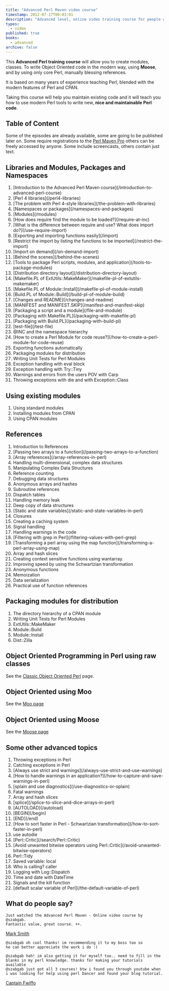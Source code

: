 ```yaml
---
title: "Advanced Perl Maven video course"
timestamp: 2012-07-17T00:03:01
description: "Advanced level, online video training course for people who would like to improve their Perl programming skills"
types:
  - video
published: true
books:
  - advanced
archive: false
---
```



This **Advanced Perl training course**
will allow you to create modules, classes. To write
Object Oriented code in the modern way, using **Moose**,
and by using only core Perl, manually blessing references.

It is based on many years of experience teaching Perl,
blended with the modern features of Perl and CPAN.

Taking this course will help you maintain existing code and
it will teach you how to use modern Perl tools to write new,
**nice and maintainable Perl code**.

## Table of Content

Some of the episodes are already available, some are going to be published later on.
Some require registrations to the [Perl Maven Pro](/pro) others can be freely accessed by anyone.
Some include screencasts, others contain just text.

## Libraries and Modules, Packages and Namespaces

<ol>
  <li>[Introduction to the Advanced Perl Maven course](/introduction-to-advanced-perl-course)</li>
  <li>[Perl 4 libraries](/perl4-libraries)</li>
  <li>[The problem with Perl 4-style libraries](/the-problem-with-libraries)</li>
  <li>[Namespaces or packages](/namespaces-and-packages)</li>
  <li>[Modules](/modules)</li>
  <li>[How does require find the module to be loaded?](/require-at-inc)</li>
  <li>[What is the difference between require and use? What does import do?](/use-require-import)</li>
  <li>[Exporting and importing functions easily](/import)</li>
  <li>[Restrict the import by listing the functions to be imported](/restrict-the-import)</li>
  <li>[Import on demand](/on-demand-import)</li>
  <li>[Behind the scenes](/behind-the-scenes)</li>
  <li>[Tools to package Perl scripts, modules, and application](/tools-to-package-modules)</li>
  <li>[Distribution directory layout](/distribution-directory-layout)</li>
  <li>[Makefile.PL of ExtUtils::MakeMaker](/makefile-pl-of-extutils-makemaker)</li>
  <li>[Makefile.PL of Module::Install](/makefile-pl-of-module-install)</li>
  <li>[Build.PL of Module::Build](/build-pl-of-module-build)</li>
  <li>[Changes and README](/changes-and-readme)</li>
  <li>[MANIFEST and MANIFEST.SKIP](/manifest-and-manifest-skip)</li>
  <li>[Packaging a script and a module](/file-and-module)</li>
  <li>[Packaging with Makefile.PL](/packaging-with-makefile-pl)</li>
  <li>[Packaging with Build.PL](/packaging-with-build-pl)</li>
  <li>[test-file](/test-file)</li>

  <li>@INC and the namespace hierarchy</li>
  <li>[How to create a Perl Module for code reuse?](/how-to-create-a-perl-module-for-code-reuse)</li>
  <li>Exporting functions automatically</li>
  <li>Packaging modules for distribution</li>
  <li>Writing Unit Tests for Perl Modules</li>
  <li>Exception handling with eval block</li>
  <li>Exception handling with Try::Tiny</li>
  <li>Warnings and errors from the users POV with Carp</li>
  <li>Throwing exceptions with die and with Exception::Class</li>
</ol>


## Using existing modules
<ol>
  <li>Using standard modules</li>
  <li>Installing modules from CPAN</li>
  <li>Using CPAN modules</li>
</ol>

## References
<ol>
<li>Introduction to References</li>
  <li>[Passing two arrays to a function](/passing-two-arrays-to-a-function)</li>
  <li>[Array references](/array-references-in-perl)</li>
  <li>Handling multi-dimensional, complex data structures</li>
  <li>Manipulating Complex Data Structures</li>
  <li>Reference counting</li>
  <li>Debugging data structures</li>
  <li>Anonymous arrays and hashes</li>
  <li>Subroutine references</li>
  <li>Dispatch tables</li>
  <li>Handling memory leak</li>
  <li>Deep copy of data structures</li>
  <li>[Static and state variables](/static-and-state-variables-in-perl)</li>
  <li>Closures</li>
  <li>Creating a caching system</li>
  <li>Signal handling</li>
  <li>Handling warnings in the code</li>
  <li>[Filtering with grep in Perl](/filtering-values-with-perl-grep)</li>
  <li>[Transforming a perl array using the map function](/transforming-a-perl-array-using-map)</li>
  <li>Array and hash slices</li>
  <li>Creating context sensitive functions using wantarray.</li>
  <li>Improving speed by using the Schwartzian transformation</li>
  <li>Anonymous functions</li>
  <li>Memoization</li>
  <li>Data serialization</li>
  <li>Practical use of function references</li>
</ol>

## Packaging modules for distribution
<ol>
  <li>The directory hierarchy of a CPAN module</li>
  <li>Writing Unit Tests for Perl Modules</li>
  <li>ExtUtils::MakeMaker</li>
  <li>Module::Build</li>
  <li>Module::Install</li>
  <li>Dist::Zilla</li>
</ol>


## Object Oriented Programming in Perl using raw classes

See the [Classic Object Oriented Perl](/oop) page.

## Object Oriented using Moo

See the [Moo page](/moo)

## Object Oriented using Moose

See the [Moose page](/moose)

## Some other advanced topics

<ol>
  <li>Throwing exceptions in Perl</li>
  <li>Catching exceptions in Perl</li>
  <li>[Always use strict and warnings](/always-use-strict-and-use-warnings)</li>
  <!-- <li>[Variable declaration in Perl](/variable-declaration-in-perl)</li> -->
  <!-- <li>[Symbolic references in Perl](/symbolic-reference-in-perl)</li> -->
  <!-- <li>[Barewords in Perl](/barewords-in-perl)</li> -->
  <li>[How to handle warnings in an application?](/how-to-capture-and-save-warnings-in-perl)</li>
  <!-- <li>[Unknown warnings category](/unknown-warnings-category) -->
  <li>[splain and use diagnostics](/use-diagnostics-or-splain)</li>
  <li>Fatal warnings</li>
  <li>Array and hash slices</li>
  <li>[splice](/splice-to-slice-and-dice-arrays-in-perl)</li>
  <li>[AUTOLOAD](/autoload)</li>
  <li>[BEGIN](/begin)</li>
  <li>[END](/end)</li>
  <li>[How to sort faster in Perl - Schwartzian transformation](/how-to-sort-faster-in-perl)</li>
  <li>use autodie</li>
  <li>[Perl::Critic](/search/Perl::Critic)</li>
  <li>[Avoid unwanted bitwise operators using Perl::Critic](/avoid-unwanted-bitwise-operators)</li>
  <li>Perl::Tidy</li>
  <li>Saved variable: local</li>
  <li>Who is calling? caller</li>
  <li>Logging with Log::Dispatch</li>
  <li>Time and date with DateTime</li>
  <li>Signals and the kill function</li>
  <li>[default scalar variable of Perl](/the-default-variable-of-perl)</li>
</ol>



## What do people say?

```
Just watched the Advanced Perl Maven - Online video course by @szabgab.
Fantastic value, great course. ++.
```

[Mark Smith](http://twitter.com/#!/marksmith)

```
@szabgab oh cool thanks! im recommending it to my boss too so
he can better appreciate the work i do :)

@szabgab hah! im also getting it for myself too.. need to fill in the
blanks in my perl knowledge. thanks for making your tutorials available
@szabgab just got all 3 courses! btw i found you through youtube when
i was looking for help using perl Dancer and found your blog tutorial.
```

[Captain Fwiffo](http://twitter.com/#!/captain_fwiffo)


